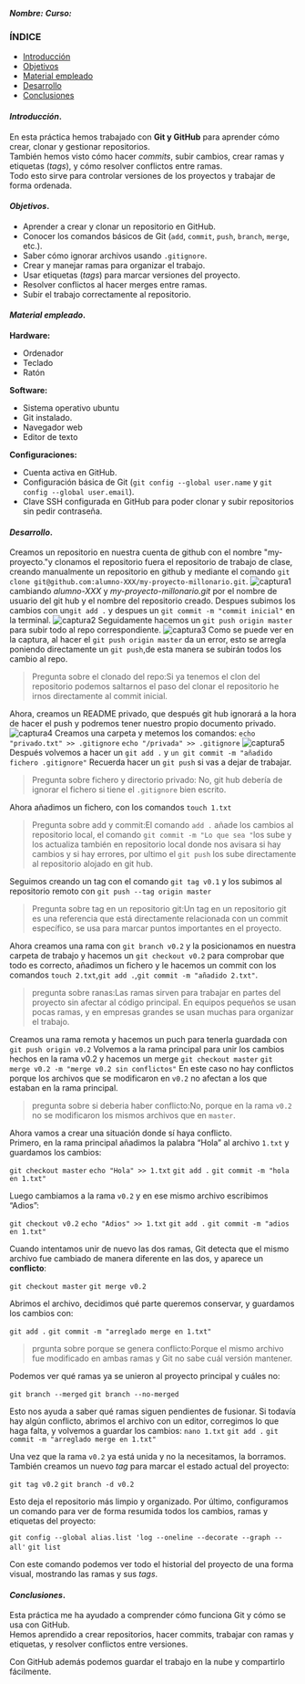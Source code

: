 </center>

***Nombre:***
***Curso:*** 

### ÍNDICE

+ [Introducción](#id1)
+ [Objetivos](#id2)
+ [Material empleado](#id3)
+ [Desarrollo](#id4)
+ [Conclusiones](#id5)


#### ***Introducción***. <a name="id1"></a>

En esta práctica hemos trabajado con **Git y GitHub** para aprender cómo crear, clonar y gestionar repositorios.  
También hemos visto cómo hacer *commits*, subir cambios, crear ramas y etiquetas (*tags*), y cómo resolver conflictos entre ramas.  
Todo esto sirve para controlar versiones de los proyectos y trabajar de forma ordenada.


#### ***Objetivos***. <a name="id2"></a>

- Aprender a crear y clonar un repositorio en GitHub.  
- Conocer los comandos básicos de Git (`add`, `commit`, `push`, `branch`, `merge`, etc.).  
- Saber cómo ignorar archivos usando `.gitignore`.  
- Crear y manejar ramas para organizar el trabajo.  
- Usar etiquetas (*tags*) para marcar versiones del proyecto.  
- Resolver conflictos al hacer merges entre ramas.  
- Subir el trabajo correctamente al repositorio.


#### ***Material empleado***. <a name="id3"></a>

**Hardware:**  
- Ordenador
- Teclado
- Ratón

**Software:**  
- Sistema operativo ubuntu
- Git instalado.  
- Navegador web  
- Editor de texto  

**Configuraciones:**  
- Cuenta activa en GitHub.  
- Configuración básica de Git (`git config --global user.name` y `git config --global user.email`).  
- Clave SSH configurada en GitHub para poder clonar y subir repositorios sin pedir contraseña.


#### ***Desarrollo***. <a name="id4"></a>

Creamos un repositorio en nuestra cuenta de github con el nombre "my-proyecto."y clonamos
el repositorio fuera el repositorio de trabajo de clase, creando manualmente un repositorio en github y mediante el comando
 `git clone git@github.com:alumno-XXX/my-proyecto-millonario.git`.
 ![captura1](ut1/a3/img/cap1.png)
cambiando *alumno-XXX* y *my-proyecto-millonario.git* por el nombre de usuario del git hub y el nombre del repositorio creado.
Despues subimos los cambios con un`git add .` y despues un `git commit -m "commit inicial"` en la terminal.
![captura2](ut1/a3/img/cap2.png)
Seguidamente hacemos un `git push origin master` para subir todo al repo correspondiente.
![captura3](ut1/a3/img/cap3.png)
Como se puede ver en la captura, al hacer el `git push origin master` da un error, esto se arregla poniendo directamente un `git push`,de esta manera se subirán todos los cambio al repo.

>Pregunta sobre el clonado del repo:Si ya tenemos el clon del repositorio podemos saltarnos el paso del clonar el repositorio he irnos directamente al commit inicial.

Ahora, creamos un README privado, que después git hub ignorará a la hora de hacer el push y podremos tener nuestro propio documento privado.
![captura4](ut1/a3/img/cap4.png)
Creamos una carpeta y metemos los comandos:
`echo "privado.txt" >> .gitignore`
`echo "/privada" >> .gitignore`
![captura5](ut1/a3/img/cap5.png)
Después volvemos a hacer un `git add .` y `un git commit -m "añadido fichero .gitignore"` Recuerda hacer un `git push` si vas a dejar de trabajar.
>Pregunta sobre fichero y directorio privado: No, git hub debería de ignorar el fichero si tiene el `.gitignore` bien escrito.

Ahora añadimos un fichero, con los comandos `touch 1.txt`

>Pregunta sobre add y commit:El comando `add .` añade los cambios al repositorio local, el comando `git commit -m "Lo que sea "`los sube y los actualiza también en repositorio local donde nos avisara si hay cambios y si hay errores, por ultimo el `git push` los sube directamente al repositorio alojado en git hub.

Seguimos creando un tag con el comando `git tag v0.1` y los subimos al repositorio remoto con `git push --tag origin master`

>Pregunta sobre tag en un repositorio git:Un tag en un repositorio git es una referencia que está directamente relacionada con un commit específico, se usa para marcar puntos importantes en el proyecto.

Ahora creamos una rama con `git branch v0.2` y la posicionamos en nuestra carpeta de trabajo y hacemos un `git checkout v0.2` para comprobar que todo es correcto, añadimos un fichero y le hacemos un commit con los comandos `touch 2.txt`,`git add .`,`git commit -m "añadido 2.txt"`.

>pregunta sobre ranas:Las ramas sirven para trabajar en partes del proyecto sin afectar al código principal. En equipos pequeños se usan pocas ramas, y en empresas grandes se usan muchas para organizar el trabajo.

Creamos una rama remota y hacemos un puch para tenerla guardada con `git push origin v0.2`
Volvemos a la rama principal para unir los cambios hechos en la rama v0.2 y hacemos un merge
`git checkout master`
`git merge v0.2 -m "merge v0.2 sin conflictos"`
En este caso no hay conflictos porque los archivos que se modificaron en `v0.2` no afectan a los que estaban en la rama principal.

>pregunta sobre si deberia haber conflicto:No, porque en la rama `v0.2` no se modificaron los mismos archivos que en `master`.

Ahora vamos a crear una situación donde sí haya conflicto.  
Primero, en la rama principal añadimos la palabra “Hola” al archivo `1.txt` y guardamos los cambios:

`git checkout master`
`echo "Hola" >> 1.txt`
`git add .`
`git commit -m "hola en 1.txt"`


Luego cambiamos a la rama `v0.2` y en ese mismo archivo escribimos “Adios”:

`git checkout v0.2`
`echo "Adios" >> 1.txt`
`git add .`
`git commit -m "adios en 1.txt"`


Cuando intentamos unir de nuevo las dos ramas, Git detecta que el mismo archivo fue cambiado de manera diferente en las dos, y aparece un **conflicto**:

`git checkout master`
`git merge v0.2`

Abrimos el archivo, decidimos qué parte queremos conservar, y guardamos los cambios con:

`git add .`
`git commit -m "arreglado merge en 1.txt"`

>prgunta sobre porque se genera conflicto:Porque el mismo archivo fue modificado en ambas ramas y Git no sabe cuál versión mantener.

Podemos ver qué ramas ya se unieron al proyecto principal y cuáles no:

`git branch --merged`
`git branch --no-merged`

Esto nos ayuda a saber qué ramas siguen pendientes de fusionar.
Si todavía hay algún conflicto, abrimos el archivo con un editor, corregimos lo que haga falta, y volvemos a guardar los cambios:
`nano 1.txt`
`git add .`
`git commit -m "arreglado merge en 1.txt"`

Una vez que la rama `v0.2` ya está unida y no la necesitamos, la borramos.  
También creamos un nuevo *tag* para marcar el estado actual del proyecto:

`git tag v0.2`
`git branch -d v0.2`

Esto deja el repositorio más limpio y organizado.
Por último, configuramos un comando para ver de forma resumida todos los cambios, ramas y etiquetas del proyecto:

`git config --global alias.list 'log --oneline --decorate --graph --all'`
`git list`

Con este comando podemos ver todo el historial del proyecto de una forma visual, mostrando las ramas y sus *tags*.
#### ***Conclusiones***. <a name="id5"></a>
Esta práctica me ha ayudado a comprender cómo funciona Git y cómo se usa con GitHub.  
Hemos aprendido a crear repositorios, hacer commits, trabajar con ramas y etiquetas, y resolver conflictos entre versiones.  
 
Con GitHub además podemos guardar el trabajo en la nube y compartirlo fácilmente.


